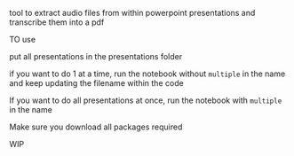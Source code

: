 tool to extract audio files from within powerpoint presentations and transcribe them into a pdf

TO use

put all presentations in the presentations folder

if you want to do 1 at a time, run the notebook without `multiple` in the name and keep updating the filename within the code

If you want to do all presentations at once, run the notebook with `multiple` in the name

Make sure you download all packages required

WIP
